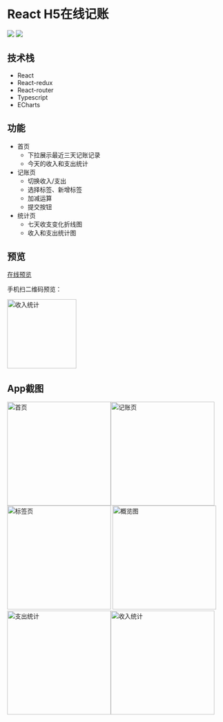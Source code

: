 # React H5在线记账
![](https://img.shields.io/badge/license-MIT-brightgreen)
![](https://img.shields.io/badge/npm-17.0.1-brightgreen)
## 技术栈
- React
- React-redux
- React-router
- Typescript
- ECharts

## 功能
- 首页
  - 下拉展示最近三天记账记录
  - 今天的收入和支出统计
- 记账页
  - 切换收入/支出
  - 选择标签、新增标签
  - 加减运算
  - 提交按钮
- 统计页
  - 七天收支变化折线图
  - 收入和支出统计图

## 预览
[在线预览](https://jenvyxu.github.io/save-my-money/build/index.html)

手机扫二维码预览：

<img src="https://github.com/jenvyxu/save-my-money/blob/master/readme/link.png" alt="收入统计" width="160">

## App截图
<img src="https://github.com/jenvyxu/save-my-money/blob/master/readme/home.png" alt="首页" width="240"><img src="https://github.com/jenvyxu/save-my-money/blob/master/readme/money.png" alt="记账页" width="240"><img src="https://github.com/jenvyxu/save-my-money/blob/master/readme/tag.png" alt="标签页" width="240">
<img src="https://github.com/jenvyxu/save-my-money/blob/master/readme/overview.png" alt="概览图" width="240"><img src="https://github.com/jenvyxu/save-my-money/blob/master/readme/cost.png" alt="支出统计" width="240"><img src="https://github.com/jenvyxu/save-my-money/blob/master/readme/income.png" alt="收入统计" width="240">

